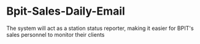 # Bpit-Sales-Daily-Email
The system will act as a station status reporter, making it easier for BPIT's sales personnel to monitor their clients
